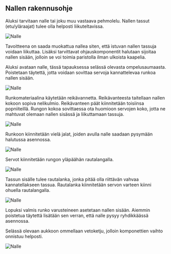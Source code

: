 ## Nallen rakennusohje

Aluksi tarvitaan nalle tai joku muu vastaava pehmolelu. Nallen tassut (etu/yläraajat) tulee olla helposti liikuteltavissa. 

![Nalle](kuvat/nalle_lahtotilanne.jpg)

Tavoitteena on saada muokattua nallea siten, että istuvan nallen tassuja voidaan liikuttaa. Lisäksi tarvittavat ohjauskomponentit halutaan sijoitaa nallen sisään, jolloin se voi toimia paristolla ilman ulkoista kaapelia.

Aluksi avataan nalle, tässä tapauksessa selässä olevasta ompelusaumaasta. Poistetaan täytettä, jotta voidaan sovittaa servoja kannattelevaa runkoa nallen sisään.

![Nalle](kuvat/nalle_taytteen_poisto.jpg)

Runkomateriaalina käytetään reikävannetta. Reikävanteesta taitellaan nallen kokoon sopiva nelikulmio. Reikävanteen päät kiinnitetään toisiinsa popniiteillä. Rungon kokoa sovittaessa ota huomioon servojen koko, jotta ne mahtuvat olemaan nallen sisässä ja liikuttamaan tassuja.

![Nalle](kuvat/runko.jpg)

Runkoon kiinnitetään vielä jalat, joiden avulla nalle saadaan pysymään halutussa asennossa.

![Nalle](kuvat/runko_jalat.jpg)

Servot kiinnitetään rungon yläpäähän rautalangalla.

![Nalle](kuvat/runko_jalat_servot.jpg)

Tassun sisälle tulee rautalanka, jonka pitää olla riittävän vahvaa kannatellakseen tassua. Rautalanka kiinnitetään servon varteen kiinni ohuella rautalangalla.

![Nalle](kuvat/servo_tassu.jpg)

Lopuksi valmis runko varusteineen asetetaan nallen sisään. Aiemmin poistetua täytettä lisätään sen verran, että nalle pysyy ryhdikkäässä asennossa.

Selässä olevaan aukkoon ommellaan vetoketju, jolloin komponettien vaihto onnistuu helposti.

![Nalle](kuvat/nalle_valmis.jpg)
